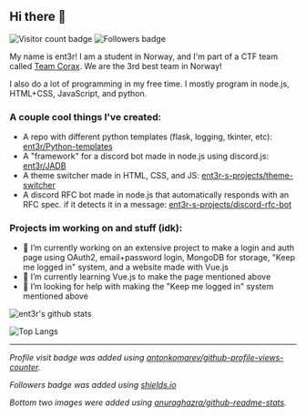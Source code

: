 ## Hi there 👋

![Visitor count badge](https://komarev.com/ghpvc/?username=ent3r) ![Followers badge](https://img.shields.io/github/followers/ent3r?label=Followers&style=flat)

My name is ent3r! I am a student in Norway, and I'm part of a CTF team called [Team Corax](https://corax.team). We are the 3rd best team in Norway!

I also do a lot of programming in my free time. I mostly program in node.js, HTML+CSS, JavaScript, and python.

### A couple cool things I've created:

- A repo with different python templates (flask, logging, tkinter, etc): [ent3r/Python-templates](https://github.com/ent3r/Python-templates)
- A "framework" for a discord bot made in node.js using discord.js: [ent3r/JADB](https://github.com/ent3r/JADB)
- A theme switcher made in HTML, CSS, and JS: [ent3r-s-projects/theme-switcher](https://github.com/ent3r-s-projects/theme-switcher)
- A discord RFC bot made in node.js that automatically responds with an RFC spec. if it detects it in a message: [ent3r-s-projects/discord-rfc-bot](https://github.com/ent3r-s-projects/discord-rfc-bot)

### Projects im working on and stuff (idk):

- 🔭 I’m currently working on an extensive project to make a login and auth page using OAuth2, email+password login, MongoDB for storage, "Keep me logged in" system, and a website made with Vue.js
- 🌱 I’m currently learning Vue.js to make the page mentioned above
- 🤔 I’m looking for help with making the "Keep me logged in" system mentioned above


![ent3r's github stats](https://github-readme-stats.vercel.app/api?username=ent3r&count_private=true&include_all_commits=true&show_icons=true&theme=dracula)

![Top Langs](https://github-readme-stats.vercel.app/api/top-langs/?username=ent3r&hide=roff&layout=compact)

----

*Profile visit badge was added using [antonkomarev/github-profile-views-counter](https://github.com/antonkomarev/github-profile-views-counter).*

*Followers badge was added using [shields.io](https://shields.io)*

*Bottom two images were added using [anuraghazra/github-readme-stats](https://github.com/anuraghazra/github-readme-stats).*

<!--
**ent3r/ent3r** is a ✨ _special_ ✨ repository because its `README.md` (this file) appears on your GitHub profile.

What's this? You are actually interested enough to go to the source of this readme? Well then you get a small bit of extra info


- 👯 I’m looking to collaborate on ...
- 💬 Ask me about ...
- 📫 How to reach me: Make an issue in this repo
- 😄 Pronouns: They/them or she/her
- ⚡ Fun fact: I am a lesbian demigirl!

-->

